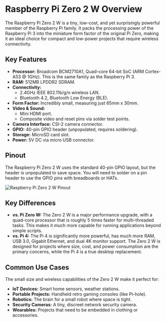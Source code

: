 
# Raspberry Pi Zero 2 W Overview

The Raspberry Pi Zero 2 W is a tiny, low-cost, and yet surprisingly powerful member of the Raspberry Pi family. It packs the processing power of the Raspberry Pi 3 into the miniature form factor of the original Pi Zero, making it an ideal choice for compact and low-power projects that require wireless connectivity.

## Key Features

-   **Processor:** Broadcom BCM2710A1, Quad-core 64-bit SoC (ARM Cortex-A53 @ 1GHz). This is the same family as the Raspberry Pi 3.
-   **RAM:** 512MB LPDDR2 SDRAM.
-   **Connectivity:**
    -   2.4GHz IEEE 802.11b/g/n wireless LAN.
    -   Bluetooth 4.2, Bluetooth Low Energy (BLE).
-   **Form Factor:** Incredibly small, measuring just 65mm x 30mm.
-   **Video & Sound:**
    -   Mini HDMI port.
    -   Composite video and reset pins via solder test points.
-   **Camera Interface:** CSI-2 camera connector.
-   **GPIO:** 40-pin GPIO header (unpopulated, requires soldering).
-   **Storage:** MicroSD card slot.
-   **Power:** 5V DC via micro USB connector.

## Pinout

The Raspberry Pi Zero 2 W uses the standard 40-pin GPIO layout, but the header is unpopulated to save space. You will need to solder on a pin header to use the GPIO pins with breadboards or HATs.

![Raspberry Pi Zero 2 W Pinout](https://www.raspberrypi.com/documentation/computers/images/GPIO-Pinout-Diagram-2.png)

## Key Differences

-   **vs. Pi Zero W:** The Zero 2 W is a major performance upgrade, with a quad-core processor that is roughly 5 times faster for multi-threaded tasks. This makes it much more capable for running applications beyond simple scripts.
-   **vs. Pi 4:** The Pi 4 is significantly more powerful, has much more RAM, USB 3.0, Gigabit Ethernet, and dual 4K monitor support. The Zero 2 W is designed for projects where size, cost, and power consumption are the primary concerns, while the Pi 4 is a true desktop replacement.

## Common Use Cases

The small size and wireless capabilities of the Zero 2 W make it perfect for:

-   **IoT Devices:** Smart home sensors, weather stations.
-   **Portable Projects:** Handheld retro gaming consoles (like Pi-hole).
-   **Robotics:** The brain for a small robot where space is tight.
-   **Security Cameras:** A tiny, discreet network security camera.
-   **Wearables:** Projects that need to be embedded in clothing or accessories.
